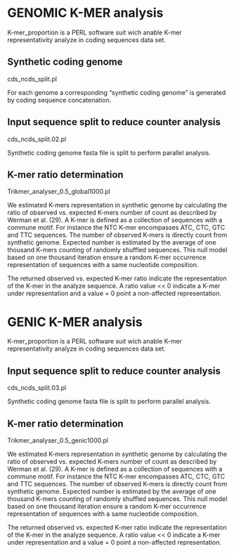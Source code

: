 # GENOMIC K-MER analysis #
K-mer_proportion is a PERL software suit wich anable K-mer representativity analyze in coding sequences data set. 

##  Synthetic coding genome

cds_ncds_split.pl

For each genome a corresponding “synthetic coding genome” is generated by coding sequence concatenation.

##  Input sequence split to reduce counter analysis 

cds_ncds_split.02.pl

Synthetic coding genome fasta file is split to perform parallel analysis.

##  K-mer ratio determination

Trikmer_analyser_0.5_global1000.pl

We estimated K-mers representation in synthetic genome by calculating the ratio of observed vs. expected K-mers number of count as described by Werman et al. (29). A K-mer is defined as a collection of sequences with a commune motif. For instance the NTC K-mer encompasses ATC, CTC, GTC and TTC sequences. The number of observed K-mers is directly count from synthetic genome.  Expected number is estimated by the average of one thousand K-mers counting of randomly shuffled sequences. This null model based on one thousand iteration ensure a random K-mer occurrence representation of sequences with a same nucleotide composition. 

The returned observed vs. expected K-mer ratio indicate the representation of the K-mer in the analyze sequence. A ratio value << 0 indicate a K-mer under representation and a value = 0 point a non-affected representation.  

# GENIC K-MER analysis #
K-mer_proportion is a PERL software suit wich anable K-mer representativity analyze in coding sequences data set. 

##  Input sequence split to reduce counter analysis 

cds_ncds_split.03.pl

Synthetic coding genome fasta file is split to perform parallel analysis.

##  K-mer ratio determination

Trikmer_analyser_0.5_genic1000.pl

We estimated K-mers representation in synthetic genome by calculating the ratio of observed vs. expected K-mers number of count as described by Werman et al. (29). A K-mer is defined as a collection of sequences with a commune motif. For instance the NTC K-mer encompasses ATC, CTC, GTC and TTC sequences. The number of observed K-mers is directly count from synthetic genome.  Expected number is estimated by the average of one thousand K-mers counting of randomly shuffled sequences. This null model based on one thousand iteration ensure a random K-mer occurrence representation of sequences with a same nucleotide composition. 

The returned observed vs. expected K-mer ratio indicate the representation of the K-mer in the analyze sequence. A ratio value << 0 indicate a K-mer under representation and a value = 0 point a non-affected representation.  

